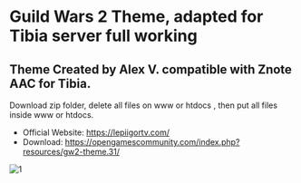 # Guild Wars 2 Theme, adapted for Tibia server full working

## Theme Created by Alex V. compatible with Znote AAC for Tibia.

Download zip folder, delete all files on www or htdocs , then put all files inside www or htdocs.

- Official Website: https://lepiigortv.com/
- Download: https://opengamescommunity.com/index.php?resources/gw2-theme.31/

![1](https://user-images.githubusercontent.com/89811188/133229138-b99ec21c-16d4-4cef-9b07-6ec26eda1888.png)

